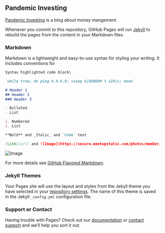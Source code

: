 ## Pandemic Investing

[Pandemic Investing](https://github.com/05k0012/blogdawg/) is a blog about money mangement.

Whenever you commit to this repository, GitHub Pages will run [Jekyll](https://jekyllrb.com/) to rebuild the pages from the content in your Markdown files.

### Markdown

Markdown is a lightweight and easy-to-use syntax for styling your writing. It includes conventions for

```markdown
Syntax highlighted code block\

`while true; do ping 6.9.6.9; sleep $[RANDOM % 120]s; done`

# Header 1
## Header 2
### Header 3

- Bulleted
- List

1. Numbered
2. List

**Bold** and _Italic_ and `Code` text

[Link](url) and ![Image](https://secure.meetupstatic.com/photos/member/9/7/d/3/member_289478867.jpeg)
```
![Image](https://secure.meetupstatic.com/photos/member/9/7/d/3/member_289478867.jpeg)


For more details see [GitHub Flavored Markdown](https://guides.github.com/features/mastering-markdown/).

### Jekyll Themes

Your Pages site will use the layout and styles from the Jekyll theme you have selected in your [repository settings](https://github.com/05k0012/blogdawg/settings). The name of this theme is saved in the Jekyll `_config.yml` configuration file.

### Support or Contact

Having trouble with Pages? Check out our [documentation](https://help.github.com/categories/github-pages-basics/) or [contact support](https://github.com/contact) and we’ll help you sort it out.
